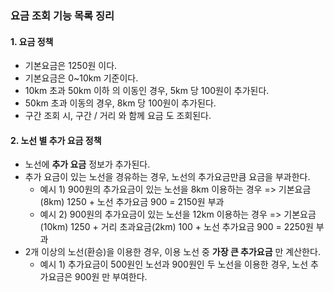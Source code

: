 ### 요금 조회 기능 목록 징리
#### 1. 요금 정책
* 기본요금은 1250원 이다.
* 기본요금은 0~10km 기준이다.
* 10km 초과 50km 이하 의 이동인 경우, 5km 당 100원이 추가된다.
* 50km 초과 이동의 경우, 8km 당 100원이 추가된다.
* 구간 조회 시, 구간 / 거리 와 함께 요금 도 조회된다.

#### 2. 노선 별 추가 요금 정책
* 노선에 **추가 요금** 정보가 추가된다.
* 추가 요금이 있는 노선을 경유하는 경우, 노선의 추가요금만큼 요금을 부과한다.
    - 예시 1) 900원의 추가요금이 있는 노선을 8km 이용하는 경우 => 기본요금(8km) 1250 + 노선 추가요금 900 = 2150원 부과
    - 예시 2) 900원의 추가요금이 있는 노선을 12km 이용하는 경우 => 기본요금(10km) 1250 + 거리 초과요금(2km) 100 + 노선 추가요금 900 = 2250원 부과
* 2개 이상의 노선(환승)을 이용한 경우, 이용 노선 중 **가장 큰 추가요금** 만 계산한다.
    - 예시 1) 추가요금이 500원인 노선과 900원인 두 노선을 이용한 경우, 노선 추가요금은 900원 만 부여한다.
